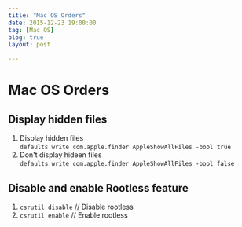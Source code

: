 ```yaml
---
title: "Mac OS Orders"
date: 2015-12-23 19:00:00
tag: [Mac OS]
blog: true
layout: post

---
```


# Mac OS Orders
## Display hidden files
1. Display hidden files  
` defaults write com.apple.finder AppleShowAllFiles -bool true `
2. Don't display hideen files  
` defaults write com.apple.finder AppleShowAllFiles -bool false `

## Disable and enable Rootless feature
1. ` csrutil disable `	// Disable rootless
2. ` csrutil enable `	// Enable rootless

